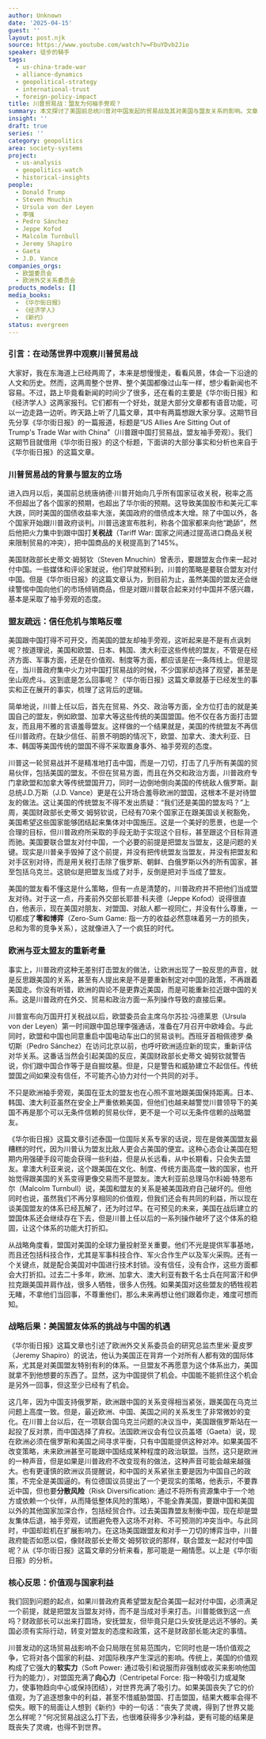 ```yaml
---
author: Unknown
date: '2025-04-15'
guest: ''
layout: post.njk
source: https://www.youtube.com/watch?v=FbuYDvb2Jio
speaker: 徒步的騎手
tags:
  - us-china-trade-war
  - alliance-dynamics
  - geopolitical-strategy
  - international-trust
  - foreign-policy-impact
title: 川普贸易战：盟友为何袖手旁观？
summary: 本文探讨了美国前总统川普对中国发起的贸易战及其对美国与盟友关系的影响。文章指出，川普政府对盟友采取的“无差别打击”策略，包括征收关税和言语羞辱，严重损害了盟友对美国的信任。结果，欧盟、日本、韩国、澳大利亚等传统盟友选择袖手旁观，甚至重新评估对华关系，而非与美国联手对抗中国。文章强调，若美国不改变策略，将可能失去盟友，并为中国提供战略机遇，并最终可能既丧失价值观也无法获得实际利益。
insight: ''
draft: true
series: ''
category: geopolitics
area: society-systems
project:
  - us-analysis
  - geopolitics-watch
  - historical-insights
people:
  - Donald Trump
  - Steven Mnuchin
  - Ursula von der Leyen
  - 李强
  - Pedro Sánchez
  - Jeppe Kofod
  - Malcolm Turnbull
  - Jeremy Shapiro
  - Gaeta
  - J.D. Vance
companies_orgs:
  - 欧盟委员会
  - 欧洲外交关系委员会
products_models: []
media_books:
  - 《华尔街日报》
  - 《经济学人》
  - 《新约》
status: evergreen
---
```


### 引言：在动荡世界中观察川普贸易战

大家好，我在东海道上已经两周了，本来是想慢慢走，看看风景，体会一下沿途的人文和历史。然而，这两周整个世界、整个美国都像过山车一样，想少看新闻也不容易。不过，路上毕竟看新闻的时间少了很多，还在看的主要是《华尔街日报》和《经济学人》这两家报刊。它们都有一个好处，就是大部分文章都有语音功能，可以一边走路一边听。昨天路上听了几篇文章，其中有两篇想跟大家分享。这期节目先分享《华尔街日报》的一篇报道，标题是“US Allies Are Sitting Out of Trump's Trade War with China”（川普跟中国打贸易战，盟友袖手旁观）。我们这期节目就借用《华尔街日报》的这个标题，下面讲的大部分事实和分析也来自于《华尔街日报》的这篇文章。

### 川普贸易战的背景与盟友的立场

进入四月以后，美国前总统唐纳德·川普开始向几乎所有国家征收关税，税率之高不但超出了各个国家的预期，也超出了华尔街的预期。这导致美国股市和美元汇率大跌，同时美国的国债收益率大涨，美国政府的借债成本大增。除了中国以外，各个国家开始跟川普政府谈判。川普迅速宣布胜利，称各个国家都来向他“跪舔”，然后他把火力集中到跟中国打**关税战**（Tariff War: 国家之间通过提高进口商品关税来限制贸易的冲突），把中国商品的关税提高到了145%。

美国财政部长史蒂文·姆努钦（Steven Mnuchin）曾表示，要跟盟友合作来一起对付中国。一些媒体和评论家就说，他们早就预料到，川普的策略是要联合盟友对付中国。但是《华尔街日报》的这篇文章认为，到目前为止，虽然美国的盟友还会继续警惕中国向他们的市场倾销商品，但是对跟川普联合起来对付中国并不感兴趣，基本是采取了袖手旁观的态度。

### 盟友疏远：信任危机与策略反噬

美国跟中国打得不可开交，而美国的盟友却袖手旁观，这听起来是不是有点讽刺呢？按道理说，美国和欧盟、日本、韩国、澳大利亚这些传统的盟友，不管是在经济方面、军事方面，还是在价值观、制度等方面，都应该是在一条阵线上。但是现在，当川普政府集中火力对中国打贸易战的时候，不少国家却选择了观望，甚至是坐山观虎斗。这到底是怎么回事呢？《华尔街日报》这篇文章就基于已经发生的事实和正在展开的事实，梳理了这背后的逻辑。

简单地说，川普上任以后，首先在贸易、外交、政治等方面，全方位打击的就是美国自己的盟友，例如欧盟、加拿大等这些传统的美国盟国。他不仅在各方面打击盟友，而且用不雅的言语羞辱盟友。这样做的一个结果就是，美国的传统盟友不再信任川普政府。在缺少信任、前景不明朗的情况下，欧盟、加拿大、澳大利亚、日本、韩国等美国传统的盟国不得不采取置身事外、袖手旁观的态度。

川普这一轮贸易战并不是精准地打击中国，而是一刀切，打击了几乎所有美国的贸易伙伴，包括美国的盟友。不但在贸易方面，而且在外交和政治方面，川普政府专门拿欧盟和加拿大等传统盟国开刀，同时一边倒地倒向美国的传统敌人俄罗斯。副总统J.D.万斯（J.D. Vance）更是在公开场合羞辱欧洲的盟国，这根本不是对待盟友的做法。这让美国的传统盟友不得不发出质疑：“我们还是美国的盟友吗？”上周，美国财政部长史蒂文·姆努钦说，已经有70来个国家正在跟美国谈关税豁免，美国希望这些国家能够团结起来集体对中国施压。这是一个美好的愿景，也是一个合理的目标，但川普政府所采取的手段无助于实现这个目标，甚至跟这个目标背道而驰。美国要联合盟友对付中国，一个必要的前提是把盟友当盟友，这是问题的关键。现实是川普亲手毁掉了这个前提，并没有把传统盟友当盟友，并没有把盟友和对手区别对待，而是用关税打击除了俄罗斯、朝鲜、白俄罗斯以外的所有国家，甚至包括乌克兰。这貌似是把盟友当成了对手，反倒是把对手当成了盟友。

美国的盟友看不懂这是什么策略，但有一点是清楚的，川普政府并不把他们当成盟友对待。对于这一点，丹麦前外交部长耶普·科夫德（Jeppe Kofod）说得很直白，他表示，现在美国对朋友、对盟国、对敌人都一视同仁，并没有什么尊重，一切都成了**零和博弈**（Zero-Sum Game: 指一方的收益必然意味着另一方的损失，总和为零的竞争关系），这就像进入了一个疯狂的时代。

### 欧洲与亚太盟友的重新考量

事实上，川普政府这种无差别打击盟友的做法，让欧洲出现了一股反思的声音，就是反思跟美国的关系，甚至有人提出来是不是要重新制定对中国的政策，不再跟着美国走。你没有听错，欧洲的舆论不是更靠近美国，而是可能重新拉近跟中国的关系。这是川普政府在外交、贸易和政治方面一系列操作导致的直接后果。

川普宣布向万国开打关税战以后，欧盟委员会主席乌尔苏拉·冯德莱恩（Ursula von der Leyen）第一时间跟中国总理李强通话，准备在7月召开中欧峰会。与此同时，欧盟和中国也同意重启中国电动车出口的贸易谈判。西班牙首相佩德罗·桑切斯（Pedro Sánchez）在访问北京以前，也呼吁欧洲适应新的现实，重新评估对华关系。这番话当然会引起美国的反应，美国财政部长史蒂文·姆努钦就警告说，你们跟中国合作等于是自掘坟墓。但是，只是警告和威胁建立不起信任。传统盟国之间如果没有信任，不可能齐心协力对付一个共同的对手。

不只是欧洲袖手旁观，美国在亚太的盟友也在心照不宣地跟美国保持距离。日本、韩国、澳大利亚虽然在安全上严重依赖美国，但他们也越来越警觉川普领导下的美国不再是那个可以无条件信赖的贸易伙伴，更不是一个可以无条件信赖的战略盟友。

《华尔街日报》这篇文章引述泰国一位国际关系专家的话说，现在是做美国盟友最糟糕的时代，因为川普认为盟友比敌人更会占美国的便宜。这种心态会让美国在短期内用强硬手段可能会获得一些利益，但是从长远看，从中长期看，只会失去盟友。拿澳大利亚来说，这个跟美国在文化、制度、传统方面高度一致的国家，也开始觉得跟美国的关系变得更像交易而不是盟友。澳大利亚前总理马尔科姆·特恩布尔（Malcolm Turnbull）说，美国和盟友的关系是被美国政府自己破坏的。但他同时也说，虽然我们不再分享相同的价值观，但我们还会有共同的利益，所以现在谈美国盟友的体系已经瓦解了，还为时过早。在可预见的未来，美国在战后建立的盟国体系还会继续存在下去，但是川普上任以后的一系列操作破坏了这个体系的稳固，让这个体系的功能大打折扣。

从战略角度看，盟国对美国的全球力量投射至关重要。他们不光是提供军事基地，而且还包括科技合作，尤其是军事科技合作、军火合作生产以及军火采购。还有一个关键点，就是配合美国对中国进行技术封锁。没有信任，没有合作，这些方面都会大打折扣。过去二十多年，欧洲、加拿大、澳大利亚有数千名士兵在阿富汗和伊拉克跟美国并肩作战，很多人牺牲，很多人伤残。如果美国对这些盟友的牺牲视若无睹，不拿他们当回事，不尊重他们，那么未来再想让他们跟着你走，难度可想而知。

### 战略后果：美国盟友体系的挑战与中国的机遇

《华尔街日报》这篇文章也引述了欧洲外交关系委员会的研究总监杰里米·夏皮罗（Jeremy Shapiro）的说法，他认为美国正在背弃一个对所有人都有效的国际体系，尤其是对美国盟友特别有利的体系。一旦盟友不再愿意为这个体系出力，美国就拿不到他想要的东西了。显然，这为中国提供了机会。中国能不能抓住这个机会是另外一回事，但这至少已经有了机会。

这几年，因为中国支持俄罗斯，欧洲跟中国的关系变得相当紧张，跟美国在乌克兰问题上高度一致。但是，最近欧洲、中国、美国之间的关系发生了非常微妙的变化。在川普上台以后，在一项联合国乌克兰问题的决议当中，美国跟俄罗斯站在一起投了反对票，而中国选择了弃权。法国欧洲议会有位议员盖塔（Gaeta）说，现在欧洲必须在俄罗斯和美国之间寻求平衡，只有中国能提供这种对冲。如果美国不改变策略，未来欧洲甚至可能跟中国结成某种程度的政治联盟。当然，这只是欧洲的一种声音，但是如果是川普政府不改变现有的做法，这种声音可能会越来越强大。也有更谨慎的欧洲议员提醒说，和中国的关系紧张主要是因为中国自己的政策，不完全是美国逼的。有位德国议员提出了一个更现实的策略，他表示，不要靠近中国，但也要**分散风险**（Risk Diversification: 通过不将所有资源集中于一个地方或依赖一个伙伴，从而降低整体风险的策略），不能全靠美国，要跟中国和美国以外的其他国家加深合作，包括经贸合作。过去美国靠盟友制衡中国，现在却是盟友集体后退，袖手旁观，试图避免卷入这场不对称、不可预测的冲突当中。与此同时，中国却趁机在扩展影响力。在这场美国跟盟友和对手一刀切的博弈当中，川普政府能否如愿以偿，像财政部长史蒂文·姆努钦说的那样，联合盟友一起对付中国呢？从《华尔街日报》这篇文章的分析来看，那可能是一厢情愿。以上是《华尔街日报》的分析。

### 核心反思：价值观与国家利益

我们回到问题的起点，如果川普政府真希望盟友配合美国一起对付中国，必须满足一个前提，就是把盟友当盟友对待，而不是当成对手来打击。川普能做到这一点吗？财政部长可以出来打圆场，安抚盟友，但毕竟只是口头安抚是远远不够的。美国必须有实际行动，转变对盟友的态度和政策，这不是财政部长能决定的事情。

川普发动的这场贸易战影响不会只局限在贸易范围内，它同时也是一场价值观之争，它将对各个国家的利益、对国际秩序产生深远的影响。传统上，美国的价值观构成了它强大的**软实力**（Soft Power: 通过吸引和说服而非强制或收买来影响他国行为的能力），对盟国充满了**向心力**（Centripetal Force: 指一种吸引力或凝聚力，使事物趋向中心或保持团结），对世界充满了吸引力。如果美国丧失了它的价值观，为了追逐想象中的利益，甚至不惜威胁盟国、打击盟国，结果大概率会得不偿失。眼下的局面让人想到《新约》中的一句话：“丧失了灵魂，得到了世界又能怎么样呢？”何况贸易战这么打下去，也很难获得多少净利益，更有可能的结果是既丧失了灵魂，也得不到世界。